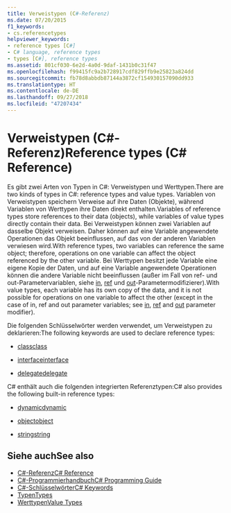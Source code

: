 ```yaml
---
title: Verweistypen (C#-Referenz)
ms.date: 07/20/2015
f1_keywords:
- cs.referencetypes
helpviewer_keywords:
- reference types [C#]
- C# language, reference types
- types [C#], reference types
ms.assetid: 801cf030-6e2d-4a0d-9daf-1431b0c31f47
ms.openlocfilehash: f99415fc9a2b728917cdf829ffb9e25823a824dd
ms.sourcegitcommit: fb78d8abbdb87144a3872cf154930157090dd933
ms.translationtype: HT
ms.contentlocale: de-DE
ms.lasthandoff: 09/27/2018
ms.locfileid: "47207434"
---
```

# <a name="reference-types-c-reference"></a><span data-ttu-id="63920-102">Verweistypen (C#-Referenz)</span><span class="sxs-lookup"><span data-stu-id="63920-102">Reference types (C# Reference)</span></span>

<span data-ttu-id="63920-103">Es gibt zwei Arten von Typen in C#: Verweistypen und Werttypen.</span><span class="sxs-lookup"><span data-stu-id="63920-103">There are two kinds of types in C#: reference types and value types.</span></span> <span data-ttu-id="63920-104">Variablen von Verweistypen speichern Verweise auf ihre Daten (Objekte), während Variablen von Werttypen ihre Daten direkt enthalten.</span><span class="sxs-lookup"><span data-stu-id="63920-104">Variables of reference types store references to their data (objects), while variables of value types directly contain their data.</span></span> <span data-ttu-id="63920-105">Bei Verweistypen können zwei Variablen auf dasselbe Objekt verweisen. Daher können auf eine Variable angewendete Operationen das Objekt beeinflussen, auf das von der anderen Variablen verwiesen wird.</span><span class="sxs-lookup"><span data-stu-id="63920-105">With reference types, two variables can reference the same object; therefore, operations on one variable can affect the object referenced by the other variable.</span></span> <span data-ttu-id="63920-106">Bei Werttypen besitzt jede Variable eine eigene Kopie der Daten, und auf eine Variable angewendete Operationen können die andere Variable nicht beeinflussen (außer im Fall von ref- und out-Parametervariablen, siehe [in](in-parameter-modifier.md), [ref](ref.md) und [out](out-parameter-modifier.md)-Parametermodifizierer).</span><span class="sxs-lookup"><span data-stu-id="63920-106">With value types, each variable has its own copy of the data, and it is not possible for operations on one variable to affect the other (except in the case of in, ref and out parameter variables; see [in](in-parameter-modifier.md), [ref](ref.md) and [out](out-parameter-modifier.md) parameter modifier).</span></span>

 <span data-ttu-id="63920-107">Die folgenden Schlüsselwörter werden verwendet, um Verweistypen zu deklarieren:</span><span class="sxs-lookup"><span data-stu-id="63920-107">The following keywords are used to declare reference types:</span></span>

- [<span data-ttu-id="63920-108">class</span><span class="sxs-lookup"><span data-stu-id="63920-108">class</span></span>](class.md)

- [<span data-ttu-id="63920-109">interface</span><span class="sxs-lookup"><span data-stu-id="63920-109">interface</span></span>](interface.md)

- [<span data-ttu-id="63920-110">delegate</span><span class="sxs-lookup"><span data-stu-id="63920-110">delegate</span></span>](delegate.md)

 <span data-ttu-id="63920-111">C# enthält auch die folgenden integrierten Referenztypen:</span><span class="sxs-lookup"><span data-stu-id="63920-111">C# also provides the following built-in reference types:</span></span>

- [<span data-ttu-id="63920-112">dynamic</span><span class="sxs-lookup"><span data-stu-id="63920-112">dynamic</span></span>](dynamic.md)

- [<span data-ttu-id="63920-113">object</span><span class="sxs-lookup"><span data-stu-id="63920-113">object</span></span>](object.md)

- [<span data-ttu-id="63920-114">string</span><span class="sxs-lookup"><span data-stu-id="63920-114">string</span></span>](string.md)

## <a name="see-also"></a><span data-ttu-id="63920-115">Siehe auch</span><span class="sxs-lookup"><span data-stu-id="63920-115">See also</span></span>

- [<span data-ttu-id="63920-116">C#-Referenz</span><span class="sxs-lookup"><span data-stu-id="63920-116">C# Reference</span></span>](../../../csharp/language-reference/index.md)
- [<span data-ttu-id="63920-117">C#-Programmierhandbuch</span><span class="sxs-lookup"><span data-stu-id="63920-117">C# Programming Guide</span></span>](../../../csharp/programming-guide/index.md)
- [<span data-ttu-id="63920-118">C#-Schlüsselwörter</span><span class="sxs-lookup"><span data-stu-id="63920-118">C# Keywords</span></span>](index.md)
- [<span data-ttu-id="63920-119">Typen</span><span class="sxs-lookup"><span data-stu-id="63920-119">Types</span></span>](types.md)
- [<span data-ttu-id="63920-120">Werttypen</span><span class="sxs-lookup"><span data-stu-id="63920-120">Value Types</span></span>](value-types.md)